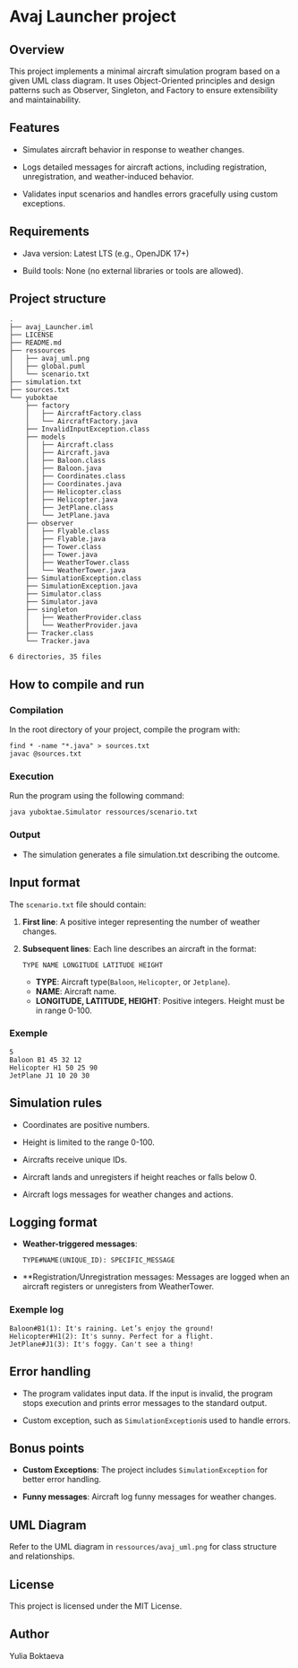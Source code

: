 # Avaj Launcher project
## Overview
This project implements a minimal aircraft simulation program based on a given UML class diagram. It uses Object-Oriented principles and design patterns such as Observer, Singleton, and Factory to ensure extensibility and maintainability.

## Features
- Simulates aircraft behavior in response to weather changes.

- Logs detailed messages for aircraft actions, including registration, unregistration, and weather-induced behavior.

- Validates input scenarios and handles errors gracefully using custom exceptions.

## Requirements
- Java version: Latest LTS (e.g., OpenJDK 17+)

- Build tools: None (no external libraries or tools are allowed).

## Project structure
```
.
├── avaj_Launcher.iml
├── LICENSE
├── README.md
├── ressources
│   ├── avaj_uml.png
│   ├── global.puml
│   └── scenario.txt
├── simulation.txt
├── sources.txt
└── yuboktae
    ├── factory
    │   ├── AircraftFactory.class
    │   └── AircraftFactory.java
    ├── InvalidInputException.class
    ├── models
    │   ├── Aircraft.class
    │   ├── Aircraft.java
    │   ├── Baloon.class
    │   ├── Baloon.java
    │   ├── Coordinates.class
    │   ├── Coordinates.java
    │   ├── Helicopter.class
    │   ├── Helicopter.java
    │   ├── JetPlane.class
    │   └── JetPlane.java
    ├── observer
    │   ├── Flyable.class
    │   ├── Flyable.java
    │   ├── Tower.class
    │   ├── Tower.java
    │   ├── WeatherTower.class
    │   └── WeatherTower.java
    ├── SimulationException.class
    ├── SimulationException.java
    ├── Simulator.class
    ├── Simulator.java
    ├── singleton
    │   ├── WeatherProvider.class
    │   └── WeatherProvider.java
    ├── Tracker.class
    └── Tracker.java

6 directories, 35 files
```
## How to compile and run
### Compilation
In the root directory of your project, compile the program with:
```
find * -name "*.java" > sources.txt
javac @sources.txt
```
### Execution
Run the program using the following command:
```
java yuboktae.Simulator ressources/scenario.txt
```
### Output
- The simulation generates a file simulation.txt describing the outcome.

## Input format
The `scenario.txt` file should contain:

1. **First line**: A positive integer representing the number of weather changes.

2. **Subsequent lines**: Each line describes an aircraft in the format:

    `TYPE NAME LONGITUDE LATITUDE HEIGHT`
    - **TYPE**: Aircraft type(`Baloon`, `Helicopter`, or `Jetplane`).
    - **NAME**: Aircraft name.
    - **LONGITUDE, LATITUDE, HEIGHT**: Positive integers. Height must be in range 0-100.

### Exemple
```
5
Baloon B1 45 32 12
Helicopter H1 50 25 90
JetPlane J1 10 20 30
```
## Simulation rules
- Coordinates are positive numbers.

- Height is limited to the range 0-100.

- Aircrafts receive unique IDs.

- Aircraft lands and unregisters if height reaches or falls below 0.

- Aircraft logs messages for weather changes and actions.

## Logging format
- **Weather-triggered messages**:
    ```
    TYPE#NAME(UNIQUE_ID): SPECIFIC_MESSAGE
    ```
- **Registration/Unregistration messages: Messages are logged when an aircraft registers or unregisters from WeatherTower.

### Exemple log
```
Baloon#B1(1): It's raining. Let’s enjoy the ground!
Helicopter#H1(2): It's sunny. Perfect for a flight.
JetPlane#J1(3): It's foggy. Can't see a thing!
```
## Error handling
- The program validates input data. If the input is invalid, the program stops execution and prints error messages to the standard output.

- Custom exception, such as `SimulationException`is used to handle errors.

## Bonus points
- **Custom Exceptions**: The project includes `SimulationException` for better error handling.

- **Funny messages**: Aircraft log funny messages for weather changes.

## UML Diagram
Refer to the UML diagram in `ressources/avaj_uml.png` for class structure and relationships.

## License
This project is licensed under the MIT License.

## Author
Yulia Boktaeva



